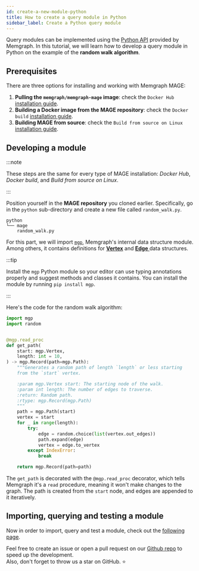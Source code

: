 ```yaml
---
id: create-a-new-module-python
title: How to create a query module in Python
sidebar_label: Create a Python query module
---
```


Query modules can be implemented using the [Python
API](/memgraph/reference-guide/query-modules/api/python-api) provided by
Memgraph. In this tutorial, we will learn how to develop a query module in
Python on the example of the **random walk algorithm**.

## Prerequisites

There are three options for installing and working with Memgraph MAGE:

1.  **Pulling the `memgraph/memgraph-mage` image**: check the `Docker Hub`
    [installation guide](/installation/docker-hub.md).
2.  **Building a Docker image from the MAGE repository**: check the `Docker
    build` [installation guide](/installation/docker-build.md).
3.  **Building MAGE from source**: check the `Build from source on Linux`
    [installation guide](/installation/source.md).

## Developing a module

:::note

These steps are the same for every type of MAGE installation: _Docker Hub_,
_Docker build_, and _Build from source on Linux_.

:::

Position yourself in the **MAGE repository** you cloned earlier. Specifically,
go in the `python` sub-directory and create a new file called `random_walk.py`.

```plaintext
python
└── mage
    random_walk.py

```

For this part, we will import [`mgp`](https://github.com/memgraph/mgp),
Memgraph's internal data structure module. Among others, it contains definitions
for [**Vertex**](https://github.com/memgraph/mgp/blob/main/mgp.py#L260) and
[**Edge** ](https://github.com/memgraph/mgp/blob/main/mgp.py#L182)data
structures.

:::tip

Install the `mgp` Python module so your editor can use typing annotations
properly and suggest methods and classes it contains. You can install the module
by running `pip install mgp`.

:::

Here's the code for the random walk algorithm:

```python
import mgp
import random


@mgp.read_proc
def get_path(
    start: mgp.Vertex,
    length: int = 10,
) -> mgp.Record(path=mgp.Path):
    """Generates a random path of length `length` or less starting
    from the `start` vertex.

    :param mgp.Vertex start: The starting node of the walk.
    :param int length: The number of edges to traverse.
    :return: Random path.
    :rtype: mgp.Record(mgp.Path)
    """
    path = mgp.Path(start)
    vertex = start
    for _ in range(length):
        try:
            edge = random.choice(list(vertex.out_edges))
            path.expand(edge)
            vertex = edge.to_vertex
        except IndexError:
            break

    return mgp.Record(path=path)
```

The `get_path` is decorated with the `@mgp.read_proc` decorator, which tells
Memgraph it's a `read` procedure, meaning it won't make changes to the graph.
The path is created from the `start` node, and edges are appended to it
iteratively.

## Importing, querying and testing a module

Now in order to import, query and test a module, check out the [following
page](/mage/how-to-guides/run-a-query-module).

Feel free to create an issue or open a pull request on our [Github
repo](https://github.com/memgraph/mage) to speed up the development.<br/>
Also, don't forget to throw us a star on GitHub. :star:
